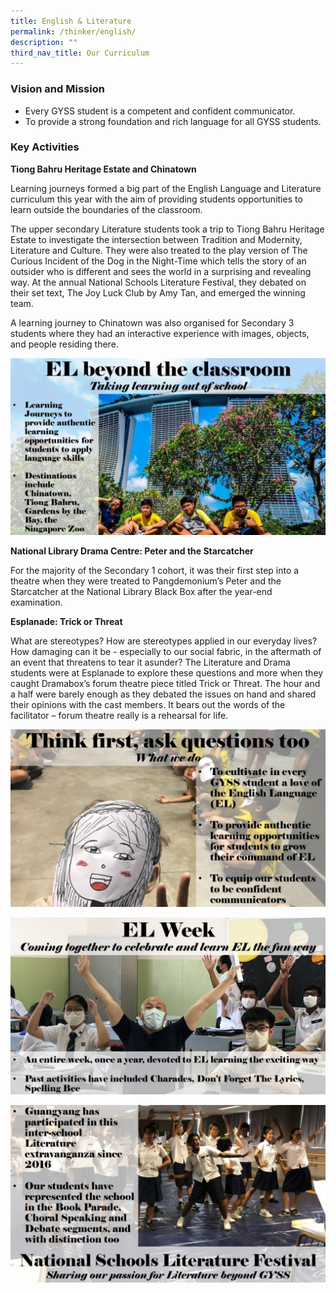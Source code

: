 ```yaml
---
title: English & Literature
permalink: /thinker/english/
description: ""
third_nav_title: Our Curriculum
---
```

### Vision and Mission

*   Every GYSS student is a competent and confident communicator.
*   To provide a strong foundation and rich language for all GYSS students.

### Key Activities

**Tiong Bahru Heritage Estate and Chinatown**

Learning journeys formed a big part of the English Language and Literature curriculum this year with the aim of providing students opportunities to learn outside the boundaries of the classroom.

The upper secondary Literature students took a trip to Tiong Bahru Heritage Estate to investigate the intersection between Tradition and Modernity, Literature and Culture. They were also treated to the play version of The Curious Incident of the Dog in the Night-Time which tells the story of an outsider who is different and sees the world in a surprising and revealing way. At the annual National Schools Literature Festival, they debated on their set text, The Joy Luck Club by Amy Tan, and emerged the winning team.

A learning journey to Chinatown was also organised for Secondary 3 students where they had an interactive experience with images, objects, and people residing there.

![](/images/Student%20Thinker/EL%20(3).jpg)

**National Library Drama Centre: Peter and the Starcatcher**

For the majority of the Secondary 1 cohort, it was their first step into a theatre when they were treated to Pangdemonium’s Peter and the Starcatcher at the National Library Black Box after the year-end examination.

**Esplanade: Trick or Threat**

What are stereotypes? How are stereotypes applied in our everyday lives? How damaging can it be - especially to our social fabric, in the aftermath of an event that threatens to tear it asunder? The Literature and Drama students were at Esplanade to explore these questions and more when they caught Dramabox’s forum theatre piece titled Trick or Threat. The hour and a half were barely enough as they debated the issues on hand and shared their opinions with the cast members. It bears out the words of the facilitator – forum theatre really is a rehearsal for life.

![](/images/Student%20Thinker/EL%20(1).jpg)

![](/images/Student%20Thinker/EL%20(2).jpg)

![](/images/Student%20Thinker/EL%20(4).jpg)